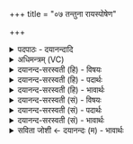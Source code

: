 +++
title = "०७ तन्तुना रायस्पोषेण"

+++
<details><summary>पदपाठः - दयानन्दादि</summary>

तन्तु॑ना। रा॒यः। पोषे॑ण। रा॒यः। पोष॑म्। जि॒न्व॒। स॒ꣳस॒र्पेणेति॑ सम्ऽस॒र्पेण॑। श्रु॒ताय॑। श्रु॒तम्। जि॒न्व॒। ऐ॒डेन॑। ओष॑धीभिः। ओष॑धीः। जि॒न्व॒। उ॒त्त॒मेनेत्यु॑त्ऽत॒मेन॑। त॒नूभिः॑। त॒नूः। जि॒न्व॒। व॒यो॒धसेति॑ वयः॒ऽधसा॑। आधी॑ते॒नेत्याऽधी॑तेन। आधी॑त॒मित्याऽधी॑तम्। जि॒न्व॒। अ॒भि॒जितेत्य॑ऽभि॒जिता॑। तेज॑सा। तेजः। जि॒न्व॒। ७।
</details>

<details><summary>अधिमन्त्रम् (VC)</summary>

- विद्वांसो देवता
- परमेष्ठी ऋषिः
- ब्राह्मी त्रिष्टुप्
- धैवतः
</details>

<details><summary>दयानन्द-सरस्वती (हि) - विषयः</summary>

गृहाश्रमी पुरुष को किस साधन से क्या करना चाहिये, यह विषय अगले मन्त्र में कहा है ॥
</details>

<details><summary>दयानन्द-सरस्वती (हि) - पदार्थः</summary>

पदार्थान्वयभाषाः -  हे मनुष्य ! तू (तन्तुना) विस्तारयुक्त (रायः) धन की (पोषेण) पुष्टि से (रायः) धन की (पोषम्) पुष्टि को (जिन्व) प्राप्त हो। (संसर्पेण) सम्यक् प्राप्ति से (श्रुताय) श्रवण के लिये (श्रुतम्) शास्त्र के सुनने को (जिन्व) प्राप्त हो। (ऐडेन) अन्न के संस्कार और (ओषधीभिः) यव तथा सोमलता आदि ओषधियों की विद्या से (ओषधीः) ओषधियों को (जिन्व) प्राप्त हो। (उत्तमेन) उत्तम धर्म के आचरणयुक्त (तनूभिः) शुद्ध शरीरों से (तनूः) शरीरों को (जिन्व) प्राप्त हो। (वयोधसा) जीवन के धारण करने हारे (आधीतेन) अच्छे प्रकार पढ़ने से (आधीतम्) सब ओर से धारण की हुई विद्या को (जिन्व) प्राप्त हो। (अभिजिता) सन्मुख शत्रुओं को जीतने के हेतु (तेजसा) तीक्ष्ण कर्म से (तेजः) दृढ़ता को (जिन्व) प्राप्त हो ॥७ ॥
</details>

<details><summary>दयानन्द-सरस्वती (हि) - भावार्थः</summary>

भावार्थभाषाः -  मनुष्यों को चाहिये कि विस्तारयुक्त पुरुषार्थ से ऐश्वर्य को प्राप्त हो के सब प्राणियों का हित सिद्ध करें ॥७ ॥
</details>

<details><summary>दयानन्द-सरस्वती (सं) - विषयः</summary>

गृहाश्रमिणा केन किं कर्त्तव्यमित्याह ॥
</details>

<details><summary>दयानन्द-सरस्वती (सं) - पदार्थः</summary>

पदार्थान्वयभाषाः -  हे मनुष्य ! त्वं तन्तुना रायस्पोषेण रायस्पोषं जिन्व संसर्पेण श्रुताय श्रुतं जिन्व। ऐडेनोषधीभिरोषधीर्जिन्व। उत्तमेन तनूभिस्तनूर्जिन्व। वयोधसाऽऽधीतेनाधीतं जिन्व। अभिजिता तेजसा तेजो जिन्व ॥७ ॥
</details>

<details><summary>दयानन्द-सरस्वती (सं) - भावार्थः</summary>

भावार्थभाषाः -  मनुष्यैर्विस्तृतेन पुरुषार्थेनैश्वर्य्यं प्राप्य सार्वजनिकं हितं संसाध्यम् ॥७ ॥
</details>

<details><summary>सविता जोशी ← दयानन्दः (म) - भावार्थः</summary>

भावार्थभाषाः -  माणसांनी अत्यंत पुरुषार्थाने ऐश्वर्य प्राप्त करावे व सर्व प्राण्यांचे हित करावे.
</details>